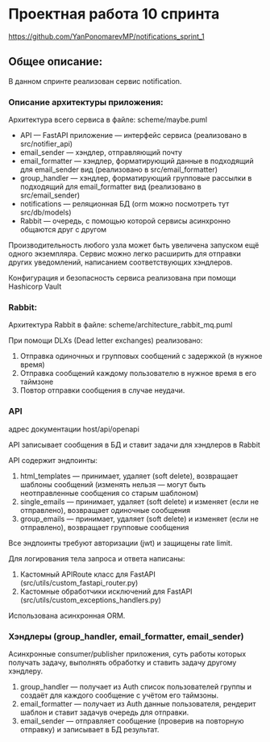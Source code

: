# Проектная работа 10 спринта

https://github.com/YanPonomarevMP/notifications_sprint_1

## Общее описание:
В данном спринте реализован сервис notification.

### Описание архитектуры приложения:
Архитектура всего сервиса в файле: scheme/maybe.puml
* API — FastAPI приложение — интерфейс сервиса (реализовано в src/notifier_api)
* email_sender — хэндлер, отправляющий почту
* email_formatter — хэндлер, форматирующий данные в подходящий для email_sender вид (реализовано в src/email_formatter)
* group_handler — хэндлер, форматирующий групповые рассылки в подходящий для email_formatter вид (реализовано в src/email_sender)
* notifications — реляционная БД (orm можно посмотреть тут src/db/models)
* Rabbit — очередь, с помощью которой сервисы асинхронно общаются друг с другом

Производительность любого узла может быть увеличена запуском ещё одного экземпляра.
Сервис можно легко расширить для отправки других уведомлений, написанием соответствующих хэндлеров.

Конфигурация и безопасность сервиса реализована при помощи Hashicorp Vault

### Rabbit:

Архитектура Rabbit в файле: scheme/architecture_rabbit_mq.puml

При помощи DLXs (Dead letter exchanges) реализовано:

1. Отправка одиночных и групповых сообщений с задержкой (в нужное время)
2. Отправка сообщений каждому пользователю в нужное время в его таймзоне
3. Повтор отправки сообщения в случае неудачи.

### API

адрес документации host/api/openapi

API записывает сообщения в БД и ставит задачи для хэндлеров в Rabbit

API содержит эндпоинты:
1. html_templates — принимает, удаляет (soft delete), возвращает шаблоны сообщений (изменять нельзя — могут быть неотправленные сообщения со старым шаблоном)
2. single_emails — принимает, удаляет (soft delete) и изменяет (если не отправлено), возвращает одиночные сообщения
3. group_emails — принимает, удаляет (soft delete) и изменяет (если не отправлено), возвращает групповые сообщения

Все эндпоинты требуют авторизации (jwt) и защищены rate limit.

Для логирования тела запроса и ответа написаны:
1. Кастомный APIRoute класс для FastAPI (src/utils/custom_fastapi_router.py)
2. Кастомные обработчики исключений для FastAPI (src/utils/custom_exceptions_handlers.py)

Использована асинхронная ORM.

### Хэндлеры (group_handler, email_formatter, email_sender)

Асинхронные consumer/publisher приложения, суть работы которых получать задачу, выполнять обработку и ставить задачу другому хэндлеру.
1. group_handler — получает из Auth список пользователей группы и создаёт для каждого сообщение с учётом его таймзоны.
2. email_formatter — получает из Auth данные пользователя, рендерит шаблон и ставит задачув очередь для отправки.
3. email_sender — отправляет сообщение (проверив на повторную отправку) и записывает в БД результат.
